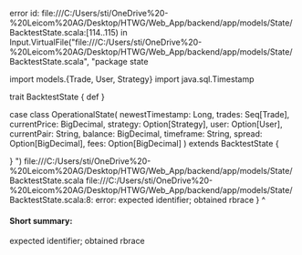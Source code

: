 error id: file:///C:/Users/sti/OneDrive%20-%20Leicom%20AG/Desktop/HTWG/Web_App/backend/app/models/State/BacktestState.scala:[114..115) in Input.VirtualFile("file:///C:/Users/sti/OneDrive%20-%20Leicom%20AG/Desktop/HTWG/Web_App/backend/app/models/State/BacktestState.scala", "package state

import models.{Trade, User, Strategy}
import java.sql.Timestamp

trait BacktestState {
 def
}

case class OperationalState(
    newestTimestamp: Long,
    trades: Seq[Trade],
    currentPrice: BigDecimal,
    strategy: Option[Strategy],
    user: Option[User],
    currentPair: String,
    balance: BigDecimal,
    timeframe: String,
    spread: Option[BigDecimal],
    fees: Option[BigDecimal]
) extends BacktestState {


}
")
file:///C:/Users/sti/OneDrive%20-%20Leicom%20AG/Desktop/HTWG/Web_App/backend/app/models/State/BacktestState.scala
file:///C:/Users/sti/OneDrive%20-%20Leicom%20AG/Desktop/HTWG/Web_App/backend/app/models/State/BacktestState.scala:8: error: expected identifier; obtained rbrace
}
^
#### Short summary: 

expected identifier; obtained rbrace